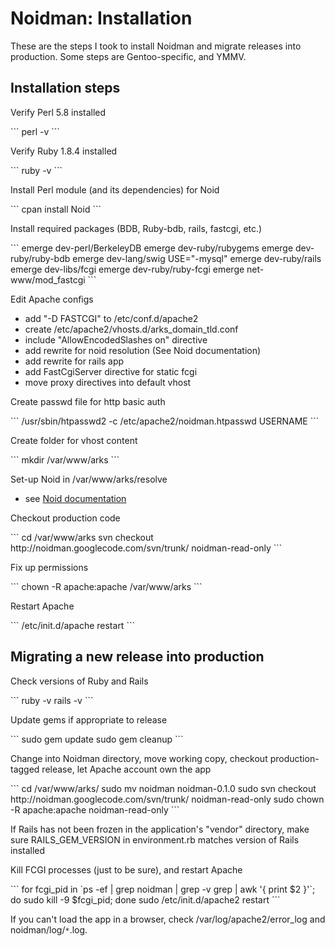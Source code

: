 # Noidman: Installation #

<p>
These are the steps I took to install Noidman and migrate releases into production.  Some steps are Gentoo-specific, and YMMV.<br>
</p>
<h2>Installation steps</h2>
<p>
Verify Perl 5.8 installed<br>
</p>
```
perl -v
```
<p>
Verify Ruby 1.8.4 installed<br>
</p>
```
ruby -v
```
<p>
Install Perl module (and its dependencies) for Noid<br>
</p>
```
cpan install Noid
```
<p>

Install required packages (BDB, Ruby-bdb, rails, fastcgi, etc.)<br>
</p>
```
emerge dev-perl/BerkeleyDB
emerge dev-ruby/rubygems
emerge dev-ruby/ruby-bdb
emerge dev-lang/swig
USE="-mysql" emerge dev-ruby/rails
emerge dev-libs/fcgi
emerge dev-ruby/ruby-fcgi
emerge net-www/mod_fastcgi
```
<p>
Edit Apache configs<br>
</p>
<ul><li>add "-D FASTCGI" to /etc/conf.d/apache2<br>
</li><li>create /etc/apache2/vhosts.d/arks_domain_tld.conf<br>
</li><li>include "AllowEncodedSlashes on" directive<br>
</li><li>add rewrite for noid resolution (See Noid documentation)<br>
</li><li>add rewrite for rails app<br>
</li><li>add FastCgiServer directive for static fcgi<br>
</li><li>move proxy directives into default vhost<br>
</li></ul><p>
Create passwd file for http basic auth<br>
</p>
```
/usr/sbin/htpasswd2 -c /etc/apache2/noidman.htpasswd USERNAME
```
<p>
Create folder for vhost content<br>
</p>
```
mkdir /var/www/arks
```
<p>
Set-up Noid in /var/www/arks/resolve<br>
</p>
<ul><li>see <a href='http://search.cpan.org/dist/Noid/noid'><span>Noid documentation</span></a>
</li></ul><p>
Checkout production code<br>
</p>
```
cd /var/www/arks
svn checkout http://noidman.googlecode.com/svn/trunk/ noidman-read-only  
```
<p>
Fix up permissions<br>
</p>
```
chown -R apache:apache /var/www/arks
```
<p>
Restart Apache<br>
</p>
```
/etc/init.d/apache restart
```
<h2>Migrating a new release into production</h2>
<p>
Check versions of Ruby and Rails<br>
</p>
```
ruby -v
rails -v
```
<p>
Update gems if appropriate to release<br>
</p>
```
sudo gem update
sudo gem cleanup
```
<p>
Change into Noidman directory, move working copy, checkout production-tagged release, let Apache account own the app<br>
</p>
```
cd /var/www/arks/
sudo mv noidman noidman-0.1.0
sudo svn checkout http://noidman.googlecode.com/svn/trunk/ noidman-read-only  
sudo chown -R apache:apache noidman-read-only
```
<p>
If Rails has not been frozen in the application's "vendor" directory, make sure RAILS_GEM_VERSION in environment.rb matches version of Rails installed<br>
</p>
<p>
Kill FCGI processes (just to be sure), and restart Apache<br>
</p>
```
for fcgi_pid in `ps -ef | grep noidman | grep -v grep | awk '{ print $2 }'`; do sudo kill -9 $fcgi_pid; done
sudo /etc/init.d/apache2 restart
```
<p>
If you can't load the app in a browser, check /var/log/apache2/error_log and noidman/log/<code>*</code>.log.<br>
</p>